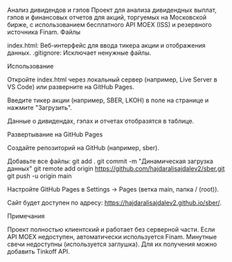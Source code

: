 Анализ дивидендов и гэпов
Проект для анализа дивидендных выплат, гэпов и финансовых отчетов для акций, торгуемых на Московской бирже, с использованием бесплатного API MOEX (ISS) и резервного источника Finam.
Файлы

index.html: Веб-интерфейс для ввода тикера акции и отображения данных.
.gitignore: Исключает ненужные файлы.

Использование

Откройте index.html через локальный сервер (например, Live Server в VS Code) или разверните на GitHub Pages.

Введите тикер акции (например, SBER, LKOH) в поле на странице и нажмите "Загрузить".

Данные о дивидендах, гэпах и отчетах отобразятся в таблице.


Развертывание на GitHub Pages

Создайте репозиторий на GitHub (например, sber).

Добавьте все файлы:
git add .
git commit -m "Динамическая загрузка данных"
git remote add origin https://github.com/hajdaralisajdalev2/sber.git
git push -u origin main


Настройте GitHub Pages в Settings → Pages (ветка main, папка / (root)).

Сайт будет доступен по адресу: https://hajdaralisajdalev2.github.io/sber/.


Примечания

Проект полностью клиентский и работает без серверной части.
Если API MOEX недоступен, автоматически используется Finam.
Минутные свечи недоступны (используется заглушка). Для их получения можно добавить Tinkoff API.


